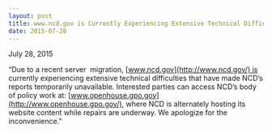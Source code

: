 ```yaml
---
layout: post
title: www.ncd.gov is Currently Experiencing Extensive Technical Difficulties
date: 2015-07-28
---
```

J﻿uly 28, 2015

“Due to a recent server  migration, [www.ncd.gov](http://www.ncd.gov/) is currently experiencing extensive technical difficulties that have made NCD’s reports temporarily unavailable. Interested parties can access NCD’s body of policy work at: [www.openhouse.gpo.gov](http://www.openhouse.gpo.gov/), where NCD is alternately hosting its website content while repairs are underway. We apologize for the inconvenience.”